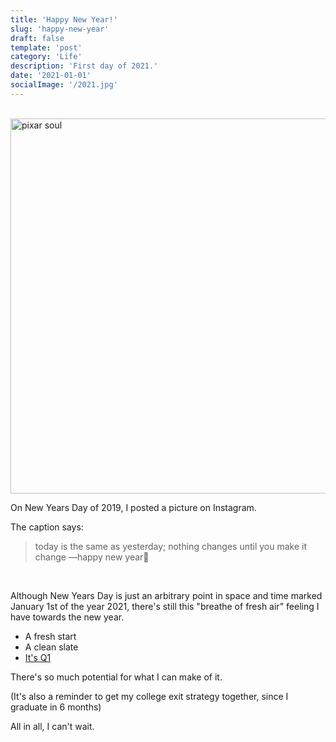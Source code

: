 ```yaml
---
title: 'Happy New Year!'
slug: 'happy-new-year'
draft: false
template: 'post'
category: 'Life'
description: 'First day of 2021.'
date: '2021-01-01'
socialImage: '/2021.jpg'
---
```


<br />
<img src="/2021.jpg" alt="pixar soul" border="0" width="600">

<br />

On New Years Day of 2019, I posted a picture on Instagram.

The caption says:

<blockquote> 
today is the same as yesterday; nothing changes until you make it change —happy new year🎐
</blockquote>

<br />

Although New Years Day is just an arbitrary point in space and time marked January 1st of the year 2021, there's still this "breathe of fresh air" feeling I have towards the new year.

- A fresh start
- A clean slate
- [It's Q1](https://twitter.com/fromedome/status/1344871722227355650?s=20)

There's so much potential for what I can make of it.

(It's also a reminder to get my college exit strategy together, since I graduate in 6 months)

All in all, I can't wait.
